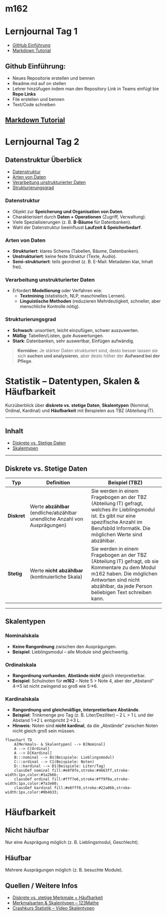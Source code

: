 # m162

# Lernjournal Tag 1

- [GitHub Einführung](#github-einführung)
- [Markdown Tutorial](#markdown-tutorial)

## Github Einführung:
* Neues Repositorie erstellen und bennen
* Readme.md auf on stellen
* Lehrer hinzüfugen indem man den Repository Link in Teams einfügt bie **Repo Links**
* File erstellen und bennen
* Text/Code schreiben

## [Markdown Tutorial](https://www.markdowntutorial.com/de/conclusion/)

# Lernjournal Tag 2

## Datenstruktur Überblick

- [Datenstruktur](#datenstruktur)
- [Arten von Daten](#arten-von-daten)
- [Verarbeitung unstrukturierter Daten](#verarbeitung-unstrukturierter-daten)
- [Strukturierungsgrad](#strukturierungsgrad)
  
### Datenstruktur
- Objekt zur **Speicherung und Organisation von Daten**.
- Charakterisiert durch **Daten + Operationen** (Zugriff, Verwaltung).
- Viele Spezialisierungen (z. B. **B-Bäume** für Datenbanken).
- Wahl der Datenstruktur beeinflusst **Laufzeit & Speicherbedarf**.

### Arten von Daten
- **Strukturiert**: klares Schema (Tabellen, Bäume, Datenbanken).
- **Unstrukturiert**: keine feste Struktur (Texte, Audio).
- **Semi-strukturiert**: teils geordnet (z. B. E-Mail: Metadaten klar, Inhalt frei).

### Verarbeitung unstrukturierter Daten
- Erfordert **Modellierung** oder Verfahren wie:
  - **Textmining** (statistisch, NLP, maschinelles Lernen).
  - **Linguistische Methoden** (reduzieren Mehrdeutigkeit, schneller, aber menschliche Kontrolle nötig).

### Strukturierungsgrad
- **Schwach**: unsortiert, leicht einzufügen, schwer auszuwerten.  
- **Mäßig**: Tabellen/Listen, gute Auswertungen.  
- **Stark**: Datenbanken, sehr auswertbar, Einfügen aufwändig.  

> **Kernidee:** Je stärker Daten strukturiert sind, desto besser lassen sie sich **suchen und analysieren**, aber desto höher der **Aufwand bei der Pflege**.
# Statistik – Datentypen, Skalen & Häufbarkeit

Kurzüberblick über **diskrete vs. stetige Daten**, **Skalentypen** (Nominal, Ordinal, Kardinal) und **Häufbarkeit** mit Beispielen aus TBZ (Abteilung IT).

---

## Inhalt
- [Diskrete vs. Stetige Daten](#diskrete-vs-stetige-daten)
- [Skalentypen](#skalentypen)

---

## Diskrete vs. Stetige Daten

| Typ       | Definition                                                                 | Beispiel (TBZ)                                                                 |
|-----------|-----------------------------------------------------------------------------|---------------------------------------------------------------------------------|
| **Diskret**  | Werte **abzählbar** (endliche/abzählbar unendliche Anzahl von Ausprägungen) | Sie werden in einem Fragebogen an der TBZ (Abteilung IT) gefragt, welches ihr Lieblingsmodul ist. Es gibt nur eine spezifische Anzahl im Berufsbild Informatik. Die möglichen Werte sind abzählbar.           |
| **Stetig**   | Werte **nicht abzählbar** (kontinuierliche Skala)                         | Sie werden in einem Fragebogen an der TBZ (Abteilung IT) gefragt, ob sie Kommentare zu dem Modul m162 haben. Die möglichen Antworten sind nicht abzählbar, da jede Person beliebigen Text schreiben kann.

---

## Skalentypen

### Nominalskala
- **Keine Rangordnung** zwischen den Ausprägungen.
- **Beispiel**: Lieblingsmodul – alle Module sind gleichwertig.

### Ordinalskala
- **Rangordnung vorhanden**, **Abstände nicht** gleich interpretierbar.
- **Beispiel**: Schulnoten für **m162** – Note 5 > Note 4, aber der „Abstand“ 4→5 ist nicht zwingend so groß wie 5→6.

### Kardinalskala
- **Rangordnung** **und** **gleichmäßige, interpretierbare Abstände**.
- **Beispiel**: Trinkmenge pro Tag (z. B. Liter/Deziliter) – 2 L > 1 L und der Abstand 1→2 L entspricht 2→3 L.
- **Hinweis**: Noten sind **nicht kardinal**, da die „Abstände“ zwischen Noten nicht gleich groß sein müssen.

```mermaid
flowchart TD
    A[Merkmals- & Skalentypen] --> B[Nominal]
    A --> C[Ordinal]
    A --> D[Kardinal]
    B:::nominal --> B1(Beispiele: Lieblingsmodul)
    C:::ordinal --> C1(Beispiele: Noten)
    D:::kardinal --> D1(Beispiele: Liter/Tag)
    classDef nominal fill:#e8f0fe,stroke:#4663ff,stroke-width:1px,color:#1a2b6b;
    classDef ordinal fill:#fff7e6,stroke:#ff9f0a,stroke-width:1px,color:#7a3e00;
    classDef kardinal fill:#e8fff0,stroke:#22a06b,stroke-width:1px,color:#0b4b33;
```
# Häufbarkeit

## Nicht häufbar
Nur eine Ausprägung möglich (z. B. Lieblingsmodul, Geschlecht).

## Häufbar
Mehrere Ausprägungen möglich (z. B. besuchte Module).

## Quellen / Weitere Infos
- [Diskrete vs. stetige Merkmale + Häufbarkeit](#)
- [Merkmalsarten & Skalentypen – 123Mathe](#)
- [Crashkurs Statistik – Video Skalentypen](#) 

